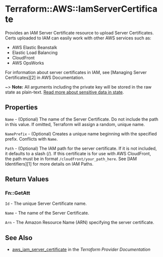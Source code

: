 # Terraform::AWS::IamServerCertificate

Provides an IAM Server Certificate resource to upload Server Certificates.
Certs uploaded to IAM can easily work with other AWS services such as:

- AWS Elastic Beanstalk
- Elastic Load Balancing
- CloudFront
- AWS OpsWorks

For information about server certificates in IAM, see [Managing Server
Certificates][2] in AWS Documentation.

~> **Note:** All arguments including the private key will be stored in the raw state as plain-text.
[Read more about sensitive data in state](/docs/state/sensitive-data.html).

## Properties

`Name` - (Optional) The name of the Server Certificate. Do not include the
path in this value. If omitted, Terraform will assign a random, unique name.

`NamePrefix` - (Optional) Creates a unique name beginning with the specified
prefix. Conflicts with `Name`.

`Path` - (Optional) The IAM path for the server certificate.  If it is not
included, it defaults to a slash (/). If this certificate is for use with
AWS CloudFront, the path must be in format `/cloudfront/your_path_here`.
See [IAM Identifiers][1] for more details on IAM Paths.


## Return Values

### Fn::GetAtt

`Id` - The unique Server Certificate name.

`Name` - The name of the Server Certificate.

`Arn` - The Amazon Resource Name (ARN) specifying the server certificate.

## See Also

* [aws_iam_server_certificate](https://www.terraform.io/docs/providers/aws/r/iam_server_certificate.html) in the _Terraform Provider Documentation_